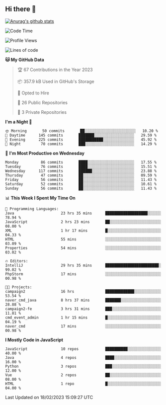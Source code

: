 ## Hi there 👋

[![Anurag's github stats](https://github-readme-stats.vercel.app/api?username=Songwonseok)](https://github.com/anuraghazra/github-readme-stats)



<!--START_SECTION:waka-->
![Code Time](http://img.shields.io/badge/Code%20Time-2%2C087%20hrs%203%20mins-blue)

![Profile Views](http://img.shields.io/badge/Profile%20Views-4-blue)

![Lines of code](https://img.shields.io/badge/From%20Hello%20World%20I%27ve%20Written--15%20Million%20lines%20of%20code-blue)

**🐱 My GitHub Data** 

> 🏆 67 Contributions in the Year 2023
 > 
> 📦 357.9 kB Used in GitHub's Storage 
 > 
> 💼 Opted to Hire
 > 
> 📜 26 Public Repositories 
 > 
> 🔑 3 Private Repositories  
 > 
**I'm a Night 🦉** 

```text
🌞 Morning       50 commits       ██░░░░░░░░░░░░░░░░░░░░░░░   10.20 % 
🌆 Daytime      145 commits       ███████░░░░░░░░░░░░░░░░░░   29.59 % 
🌃 Evening      225 commits       ███████████░░░░░░░░░░░░░░   45.92 % 
🌙 Night         70 commits       ███░░░░░░░░░░░░░░░░░░░░░░   14.29 % 

```
📅 **I'm Most Productive on Wednesday** 

```text
Monday          86 commits       ████░░░░░░░░░░░░░░░░░░░░░   17.55 % 
Tuesday         76 commits       ████░░░░░░░░░░░░░░░░░░░░░   15.51 % 
Wednesday      117 commits       ██████░░░░░░░░░░░░░░░░░░░   23.88 % 
Thursday        47 commits       ██░░░░░░░░░░░░░░░░░░░░░░░   09.59 % 
Friday          56 commits       ██░░░░░░░░░░░░░░░░░░░░░░░   11.43 % 
Saturday        52 commits       ██░░░░░░░░░░░░░░░░░░░░░░░   10.61 % 
Sunday          56 commits       ██░░░░░░░░░░░░░░░░░░░░░░░   11.43 % 

```


📊 **This Week I Spent My Time On** 

```text
💬 Programming Languages: 
Java                     23 hrs 35 mins      ███████████████████░░░░░░   78.94 % 
JavaScript               2 hrs 23 mins       ██░░░░░░░░░░░░░░░░░░░░░░░   08.00 % 
XML                      1 hr 17 mins        █░░░░░░░░░░░░░░░░░░░░░░░░   04.33 % 
HTML                     55 mins             ░░░░░░░░░░░░░░░░░░░░░░░░░   03.09 % 
Properties               54 mins             ░░░░░░░░░░░░░░░░░░░░░░░░░   03.02 % 

🔥 Editors: 
IntelliJ                 29 hrs 35 mins      ████████████████████████░   99.02 % 
PhpStorm                 17 mins             ░░░░░░░░░░░░░░░░░░░░░░░░░   00.98 % 

🐱‍💻 Projects: 
campaign2                16 hrs              █████████████░░░░░░░░░░░░   53.54 % 
naver_cmd_java           8 hrs 37 mins       ███████░░░░░░░░░░░░░░░░░░   28.88 % 
campaign2-fe             3 hrs 31 mins       ███░░░░░░░░░░░░░░░░░░░░░░   11.81 % 
cmd_event_admin          1 hr 15 mins        █░░░░░░░░░░░░░░░░░░░░░░░░   04.19 % 
naver_cmd                17 mins             ░░░░░░░░░░░░░░░░░░░░░░░░░   00.98 % 

```

**I Mostly Code in JavaScript** 

```text
JavaScript               10 repos            ██████████░░░░░░░░░░░░░░░   40.00 % 
Java                     4 repos             ████░░░░░░░░░░░░░░░░░░░░░   16.00 % 
Python                   3 repos             ███░░░░░░░░░░░░░░░░░░░░░░   12.00 % 
Vue                      2 repos             ██░░░░░░░░░░░░░░░░░░░░░░░   08.00 % 
HTML                     1 repo              █░░░░░░░░░░░░░░░░░░░░░░░░   04.00 % 

```



 Last Updated on 18/02/2023 15:09:27 UTC
<!--END_SECTION:waka-->
